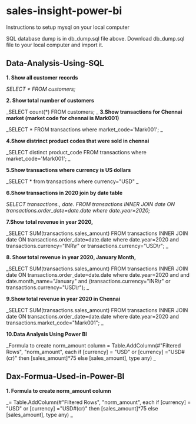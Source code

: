 # sales-insight-power-bi

Instructions to setup mysql on your local computer

SQL database dump is in db_dump.sql file above. Download db_dump.sql file to your local computer and import it.

## Data-Analysis-Using-SQL

**1. Show all customer records**

_SELECT * FROM customers;_

**2. Show total number of customers**

_SELECT count(*) FROM customers;
_
**3.Show transactions for Chennai market (market code for chennai is Mark001)**

_SELECT * FROM transactions where market_code='Mark001';
_

**4.Show distrinct product codes that were sold in chennai**

_SELECT distinct product_code FROM transactions where market_code='Mark001';
_

**5.Show transactions where currency is US dollars**

_SELECT * from transactions where currency="USD"
_

**6.Show transactions in 2020 join by date table**

_SELECT transactions.*, date.* FROM transactions INNER JOIN date ON transactions.order_date=date.date where date.year=2020;_

**7.Show total revenue in year 2020,**

_SELECT SUM(transactions.sales_amount) FROM transactions INNER JOIN date ON transactions.order_date=date.date where date.year=2020 and transactions.currency="INR\r" or transactions.currency="USD\r";
_

**8. Show total revenue in year 2020, January Month,**

_SELECT SUM(transactions.sales_amount) FROM transactions INNER JOIN date ON transactions.order_date=date.date where date.year=2020 and and date.month_name="January" and (transactions.currency="INR\r" or transactions.currency="USD\r");
_

**9.Show total revenue in year 2020 in Chennai**

_SELECT SUM(transactions.sales_amount) FROM transactions INNER JOIN date ON transactions.order_date=date.date where date.year=2020 and transactions.market_code="Mark001";
_

**10.Data Analysis Using Power BI**

_Formula to create norm_amount column
= Table.AddColumn(#"Filtered Rows", "norm_amount", each if [currency] = "USD" or [currency] ="USD#(cr)" then [sales_amount]*75 else [sales_amount], type any)
_

## Dax-Formua-Used-in-Power-BI

**1. Formula to create norm_amount column**

_= Table.AddColumn(#"Filtered Rows", "norm_amount", each if [currency] = "USD" or [currency] ="USD#(cr)" then [sales_amount]*75 else [sales_amount], type any)
_
